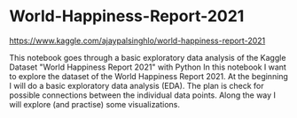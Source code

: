 # World-Happiness-Report-2021
https://www.kaggle.com/ajaypalsinghlo/world-happiness-report-2021


This notebook goes through a basic exploratory data analysis of the Kaggle Dataset "World Happiness Report 2021" with Python
In this notebook I want to explore the dataset of the World Happiness Report 2021. At the beginning I will do a basic exploratory data analysis (EDA). The plan is check for possible connections between the individual data points. Along the way I will explore (and practise) some visualizations.
